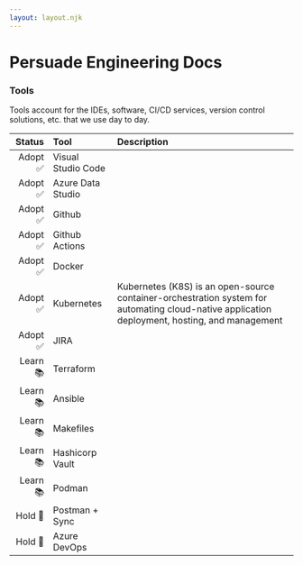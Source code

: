 ```yaml
---
layout: layout.njk
---
```


# Persuade Engineering Docs

### Tools
Tools account for the IDEs, software, CI/CD services, version control solutions, etc. that we use day to day.


|   Status  |  Tool              | Description |
| ---------:|:-------------------|:------------|
|  Adopt ✅ | Visual Studio Code 
|  Adopt ✅ | Azure Data Studio
|  Adopt ✅ | Github
|  Adopt ✅ | Github Actions
|  Adopt ✅ | Docker
|  Adopt ✅ | Kubernetes | Kubernetes (K8S) is an open-source container-orchestration system for automating cloud-native application deployment, hosting, and management|
|  Adopt ✅ | JIRA
|  Learn 📚 | Terraform
|  Learn 📚 | Ansible
|  Learn 📚 | Makefiles
|  Learn 📚 | Hashicorp Vault
|  Learn 📚 | Podman
|  Hold 🛑  | Postman + Sync  
|  Hold 🛑  | Azure DevOps